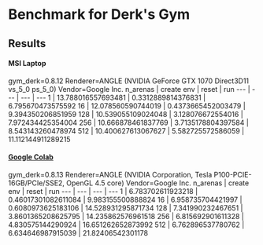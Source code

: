# Benchmark for Derk's Gym

## Results

#### MSI Laptop
gym_derk=0.8.12 Renderer=ANGLE (NVIDIA GeForce GTX 1070 Direct3D11 vs_5_0 ps_5_0) Vendor=Google Inc.
n_arenas | create env | reset | run
--- | --- | --- | ---
1 | 13.788016557693481 | 0.3312889814376831 | 6.795670473575592
16 | 12.078560590744019 | 0.4373665452003479 | 9.394350206851959
128 | 10.539055109024048 | 3.128076672554016 | 7.972434425354004
256 | 10.666878461837769 | 3.7135178804397584 | 8.543143260478974
512 | 10.400627613067627 | 5.582725572586059 | 11.112144911289215

#### [Google Colab](https://colab.research.google.com/drive/1n5Bl1pdBpQphOCOGWC31uUbmjMubPUM1?usp=sharing)
gym_derk=0.8.13 Renderer=ANGLE (NVIDIA Corporation, Tesla P100-PCIE-16GB/PCIe/SSE2, OpenGL 4.5 core) Vendor=Google Inc.
n_arenas | create env | reset | run
--- | --- | --- | ---
1 | 6.783702611923218 | 0.46017301082611084 | 9.983155500888824
16 | 6.958735704421997 | 0.6080973625183106 | 14.528931295871734
128 | 7.341990232467651 | 3.8601365208625795 | 14.235862576961518
256 | 6.815692901611328 | 4.830575144290924 | 16.651262652873992
512 | 6.762896537780762 | 6.634646987915039 | 21.82406542301178

